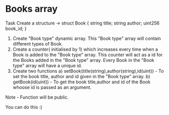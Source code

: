 # Books array

Task Create a structure -> struct Book { string title; string author; uint256 book_id; }

1. Create "Book type" dynamic array. This "Book type" array will contain different types of Book.
2. Create a counter( initialised by 1) which increases every time when a Book is added to the "Book type" array. This counter will act as a id for the Books added in the "Book type" array. Every Book in the "Book type" array will have a unique id.
3. Create two functions a) setBook(title(string),author(string),id(uint)) - To set the book title, author and id given in the "Book type" array. b) getBook(id(uint)) - To get the book title,author and id of the Book whoose id is passed as an argument.

Note - Function will be public.

You can do this :)

